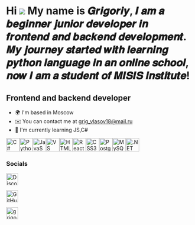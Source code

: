 Hi ![](https://user-images.githubusercontent.com/18350557/176309783-0785949b-9127-417c-8b55-ab5a4333674e.gif) My name is 𝑮𝒓𝒊𝒈𝒐𝒓𝒊𝒚, 𝑰 𝒂𝒎 𝒂 𝒃𝒆𝒈𝒊𝒏𝒏𝒆𝒓 𝒋𝒖𝒏𝒊𝒐𝒓 𝒅𝒆𝒗𝒆𝒍𝒐𝒑𝒆𝒓 𝒊𝒏 𝒇𝒓𝒐𝒏𝒕𝒆𝒏𝒅 𝒂𝒏𝒅 𝒃𝒂𝒄𝒌𝒆𝒏𝒅 𝒅𝒆𝒗𝒆𝒍𝒐𝒑𝒎𝒆𝒏𝒕. 𝑴𝒚 𝒋𝒐𝒖𝒓𝒏𝒆𝒚 𝒔𝒕𝒂𝒓𝒕𝒆𝒅 𝒘𝒊𝒕𝒉 𝒍𝒆𝒂𝒓𝒏𝒊𝒏𝒈 𝒑𝒚𝒕𝒉𝒐𝒏 𝒍𝒂𝒏𝒈𝒖𝒂𝒈𝒆 𝒊𝒏 𝒂𝒏 𝒐𝒏𝒍𝒊𝒏𝒆 𝒔𝒄𝒉𝒐𝒐𝒍, 𝒏𝒐𝒘 𝑰 𝒂𝒎 𝒂 𝒔𝒕𝒖𝒅𝒆𝒏𝒕 𝒐𝒇 𝑴𝑰𝑺𝑰𝑺 𝒊𝒏𝒔𝒕𝒊𝒕𝒖𝒕𝒆!
===============================================================================================================================================================================================================================================================================================================================================================================================================================================================================

Frontend and backend developer
------------------------------

* 🌍  I'm based in Moscow
* ✉️  You can contact me at [grig\_vlasov18@mail.ru](mailto:grig_vlasov18@mail.ru)
* 🧠  I'm currently learning JS,C#
<p align="left">
<a href="https://docs.microsoft.com/en-us/dotnet/csharp/" target="_blank" rel="noreferrer"><img src="https://raw.githubusercontent.com/danielcranney/readme-generator/main/public/icons/skills/csharp-colored.svg" alt="C#" title="C#" width="36" height="36" /></a><a href="https://www.python.org/" target="_blank" rel="noreferrer"><img src="https://raw.githubusercontent.com/danielcranney/readme-generator/main/public/icons/skills/python-colored.svg" alt="Python" title="Python" width="36" height="36" /></a><a href="https://developer.mozilla.org/en-US/docs/Web/JavaScript" target="_blank" rel="noreferrer"><img src="https://raw.githubusercontent.com/danielcranney/readme-generator/main/public/icons/skills/javascript-colored.svg" alt="JavaScript" title="JavaScript" width="36" height="36" /></a><a href="https://code.visualstudio.com/" target="_blank" rel="noreferrer"><img src="https://raw.githubusercontent.com/danielcranney/readme-generator/main/public/icons/skills/visualstudiocode-colored.svg" alt="VS Code" title="VS Code" width="36" height="36" /></a><a href="https://developer.mozilla.org/en-US/docs/Glossary/HTML5" target="_blank" rel="noreferrer"><img src="https://raw.githubusercontent.com/danielcranney/readme-generator/main/public/icons/skills/html5-colored.svg" alt="HTML5" title="HTML5" width="36" height="36" /></a><a href="https://reactjs.org/" target="_blank" rel="noreferrer"><img src="https://raw.githubusercontent.com/danielcranney/readme-generator/main/public/icons/skills/react-colored.svg" alt="React" title="React" width="36" height="36" /></a><a href="https://www.w3.org/TR/CSS/#css" target="_blank" rel="noreferrer"><img src="https://raw.githubusercontent.com/danielcranney/readme-generator/main/public/icons/skills/css3-colored.svg" alt="CSS3" title="CSS3" width="36" height="36" /></a><a href="https://www.postgresql.org/" target="_blank" rel="noreferrer"><img src="https://raw.githubusercontent.com/danielcranney/readme-generator/main/public/icons/skills/postgresql-colored.svg" alt="PostgreSQL" title="PostgreSQL" width="36" height="36" /></a><a href="https://www.mysql.com/" target="_blank" rel="noreferrer"><img src="https://raw.githubusercontent.com/danielcranney/readme-generator/main/public/icons/skills/mysql-colored.svg" alt="MySQL" title="MySQL" width="36" height="36" /></a><a href="https://dotnet.microsoft.com/en-us/" target="_blank" rel="noreferrer"><img src="https://raw.githubusercontent.com/danielcranney/readme-generator/main/public/icons/skills/dot-net-colored.svg" alt=".NET" title=".NET" width="36" height="36" /></a>
</p>

### Socials
<p align="left"> <a href="https://discord.com/users/pypinka" target="_blank" rel="noreferrer"> <picture> <source media="(prefers-color-scheme: dark)" srcset="https://raw.githubusercontent.com/danielcranney/readme-generator/main/public/icons/socials/discord-dark.svg" /> <source media="(prefers-color-scheme: light)" srcset="https://raw.githubusercontent.com/danielcranney/readme-generator/main/public/icons/socials/discord.svg" /> <img src="https://raw.githubusercontent.com/danielcranney/readme-generator/main/public/icons/socials/discord.svg" width="32" height="32" alt="Discord" title="Discord" /> </picture> </a></p>
<p align="left"> <a href="https://www.github.com/nypogod1" target="_blank" rel="noreferrer"> <picture> <source media="(prefers-color-scheme: dark)" srcset="https://raw.githubusercontent.com/danielcranney/readme-generator/main/public/icons/socials/github-dark.svg" /> <source media="(prefers-color-scheme: light)" srcset="https://raw.githubusercontent.com/danielcranney/readme-generator/main/public/icons/socials/github.svg" /> <img src="https://raw.githubusercontent.com/danielcranney/readme-generator/main/public/icons/socials/github.svg" width="32" height="32" alt="GitHub" title="GitHub" /> </picture> </a></p>
<p align="left"><a href="https://instagram.com/grigorishvarc" target="blank"><img align="center" src="https://raw.githubusercontent.com/rahuldkjain/github-profile-readme-generator/master/src/images/icons/Social/instagram.svg" alt="grigorishvarc" height="32" width="32" /></a>
</p>
</div>
